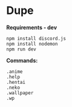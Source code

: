 # Dupe  
**Requirements - dev**  
```
npm install discord.js
npm install nodemon
npm run dev
```
**Commands:**  
  
`.anime`  
`.help`  
`.hentai`  
`.neko`  
`.wallpaper`  
`.wp`  